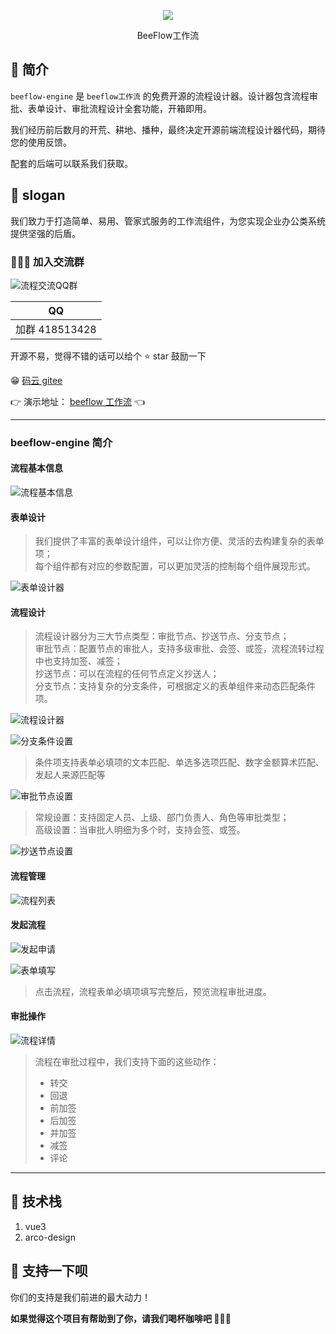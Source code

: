<p align="center">
<img src="https://ecs-public.oss-cn-shanghai.aliyuncs.com/beeflow.png">
<p align="center">BeeFlow工作流</p>
</p>

## 🐼 简介

`beeflow-engine` 是 `beeflow工作流` 的免费开源的流程设计器。设计器包含流程审批、表单设计、审批流程设计全套功能，开箱即用。

我们经历前后数月的开荒、耕地、播种，最终决定开源前端流程设计器代码，期待您的使用反馈。

配套的后端可以联系我们获取。

## 🐰 slogan

我们致力于打造简单、易用、管家式服务的工作流组件，为您实现企业办公类系统提供坚强的后盾。

### 👨‍👦‍👦 加入交流群

![流程交流QQ群](https://ecs-public.oss-cn-shanghai.aliyuncs.com/readme11.png)

|       QQ       |
| :------------: |
| 加群 418513428 |

开源不易，觉得不错的话可以给个 ⭐ star 鼓励一下

😁 [码云 gitee](https://gitee.com/zhangjinlibra/beeflow-engine)

👉 演示地址： [beeflow 工作流](http://www.beeflow.top) 👈

---

### beeflow-engine 简介

#### **流程基本信息**

![流程基本信息](https://ecs-public.oss-cn-shanghai.aliyuncs.com/readme10.png)

#### **表单设计**

> 我们提供了丰富的表单设计组件，可以让你方便、灵活的去构建复杂的表单项； \
> 每个组件都有对应的参数配置，可以更加灵活的控制每个组件展现形式。

![表单设计器](https://ecs-public.oss-cn-shanghai.aliyuncs.com/readme1.png)

#### **流程设计**

> 流程设计器分为三大节点类型：审批节点、抄送节点、分支节点；\
> 审批节点：配置节点的审批人，支持多级审批、会签、或签，流程流转过程中也支持加签、减签；\
> 抄送节点：可以在流程的任何节点定义抄送人；\
> 分支节点：支持复杂的分支条件，可根据定义的表单组件来动态匹配条件项。

![流程设计器](https://ecs-public.oss-cn-shanghai.aliyuncs.com/readme2.png)

![分支条件设置](https://ecs-public.oss-cn-shanghai.aliyuncs.com/readme3.png)

> 条件项支持表单必填项的文本匹配、单选多选项匹配、数字金额算术匹配、发起人来源匹配等

![审批节点设置](https://ecs-public.oss-cn-shanghai.aliyuncs.com/readme4.png)

> 常规设置：支持固定人员、上级、部门负责人、角色等审批类型；\
> 高级设置：当审批人明细为多个时，支持会签、或签。

![抄送节点设置](https://ecs-public.oss-cn-shanghai.aliyuncs.com/readme5.png)

#### **流程管理**

![流程列表](https://ecs-public.oss-cn-shanghai.aliyuncs.com/readme6.png)

#### **发起流程**

![发起申请](https://ecs-public.oss-cn-shanghai.aliyuncs.com/readme7.png)

![表单填写](https://ecs-public.oss-cn-shanghai.aliyuncs.com/readme8.png)

> 点击流程，流程表单必填项填写完整后，预览流程审批进度。

#### **审批操作**

![流程详情](https://ecs-public.oss-cn-shanghai.aliyuncs.com/readme9.png)

> 流程在审批过程中，我们支持下面的这些动作：
>
> - 转交
> - 回退
> - 前加签
> - 后加签
> - 并加签
> - 减签
> - 评论

---

## 🐯 技术栈

1. vue3
2. arco-design

## 🫶 支持一下呗

你们的支持是我们前进的最大动力！

**如果觉得这个项目有帮助到了你，请我们喝杯咖啡吧 💖💖💖**
